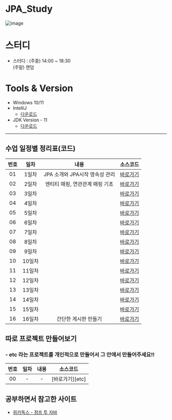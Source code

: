 # JPA_Study

![image](https://github.com/Chae-Haram/JPA_Reapeat/assets/147151314/a5c59b7e-49a0-4a96-ad9b-fb11ec4a4398)



# 스터디

- 스터디 : (주중) 14:00 ~ 18:30
  <br/> (주말) 랜덤

# Tools & Version

- Windows 10/11
- IntelliJ
  - [다운로드](https://www.jetbrains.com/ko-kr/idea/)
- JDK Version - 11
  - [다운로드](https://www.oracle.com/kr/java/technologies/javase/jdk11-archive-downloads.html)

---

## 수업 일정별 정리표(코드)

| 번호 |  일차  |          내용          |     소스코드      |
| :--: | :----: | :--------------------: | :---------------: |
|  01  | 1일차  |   JPA 소개와 JPA시작 영속성 관리   | [바로가기][Day01] |
|  02  | 2일차  |    엔티티 매핑, 연관관계 매핑 기초    | [바로가기][Day02] |
|  03  | 3일차  |    | [바로가기][Day03] |
|  04  | 4일차  |  | [바로가기][Day04] |
|  05  | 5일차  |      | [바로가기][Day05] |
|  06  | 6일차  |          | [바로가기][Day06] |
|  07  | 7일차  |     | [바로가기][Day07] |
|  08  | 8일차  |           | [바로가기][Day08] |
|  09  | 9일차  |           | [바로가기][Day09] |
|  10  | 10일차 |    | [바로가기][Day10] |
|  11  | 11일차 |     | [바로가기][Day11] |
|  12  | 12일차 |     | [바로가기][Day12] |
|  13  | 13일차 |     | [바로가기][Day13] |
|  14  | 14일차 |     | [바로가기][Day14] |
|  15  | 15일차 |     | [바로가기][Day15] |
|  16  | 16일차 |  간단한 게시판 만들기   | [바로가기][Day16] |


## 따로 프로젝트 만들어보기

### - etc 라는 프로젝트를 개인적으로 만들어서 그 안에서 만들어주세요!!

| 번호 | 일차 | 내용 |    소스코드     |
| :--: | :--: | :--: | :-------------: |
|  00  |  -   |  -   | [바로가기][etc] |

## 공부하면서 참고한 사이트

- [위키독스 - 점프 투 자바](https://wikidocs.net/book/31)

[Day01]: ./Day01/src/main/java/hellojpa/
[Day02]: ./Day02/src/main/java/hellojpa/
[Day03]: ./Day03/
[Day04]: ./Day04/
[Day05]: ./Day05/
[Day06]: ./Day06/
[Day07]: ./Day07/jpashop/
[Day08]: ./Day08/jpashop2/
[Day09]: ./Day09/jpashop3/
[Day10]: ./Day10/jpashop_api/
[Day11]: ./Day11/jpashop_api_2/
[Day12]: ./Day12/jpashop_api_3/
[Day13]: ./Day13/data-jpa/
[Day14]: ./Day14/data-jpa/
[Day15]: ./Day15/querydsl/
[Day16]: ./Day16/practice/

